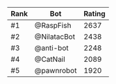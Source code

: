 Rank|Bot|Rating
---|---|---
#1|@RaspFish|2637
#2|@NilatacBot|2438
#3|@anti-bot|2248
#4|@CatNail|2089
#5|@pawnrobot|1920
